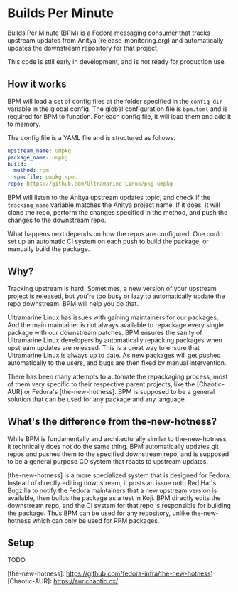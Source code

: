 # Builds Per Minute

Builds Per Minute (BPM) is a Fedora messaging consumer that tracks upstream updates from Anitya (release-monitoring.org) and automatically updates the downstream repository for that project.

This code is still early in development, and is not ready for production use.

## How it works

BPM will load a set of config files at the folder specified in the `config_dir` variable in the global config. The global configuration file is `bpm.toml` and is required for BPM to function. For each config file, it will load them and add it to memory.

The config file is a YAML file and is structured as follows:

```yaml
upstream_name: umpkg
package_name: umpkg
build:
  method: rpm
  specfile: umpkg.spec
repo: https://github.com/Ultramarine-Linux/pkg-umpkg
```

BPM will listen to the Anitya upstream updates topic, and check if the `tracking_name` variable matches the Anitya project name. If it does, It will clone the repo, perform the changes specified in the method, and push the changes to the downstream repo.

What happens next depends on how the repos are configured. One could set up an automatic CI system on each push to build the package, or manually build the package.


## Why?

Tracking upstream is hard. Sometimes, a new version of your upstream project is released, but you're too busy or lazy to automatically update the repo downstream. BPM will help you do that.

Ultramarine Linux has issues with gaining maintainers for our packages, And the main maintainer is not always available to repackage every single package with our downstream patches. BPM ensures the sanity of Ultramarine Linux developers by automatically repacking packages when upstream updates are released. This is a great way to ensure that Ultramarine Linux is always up to date. As new packages will get pushed automatically to the users, and bugs are then fixed by manual intervention.

There has been many attempts to automate the repackaging process, most of them very specific to their respective parent projects, like the [Chaotic-AUR] or Fedora's [the-new-hotness]. BPM is supposed to be a general solution that can be used for any package and any language.

## What's the difference from the-new-hotness?

While BPM is fundamentally and architecturally similar to the-new-hotness, it technically does not do the same thing. BPM automatically updates git repos and pushes them to the specified downstream repo, and is supposed to be a general purpose CD system that reacts to upstream updates.

[the-new-hotness] is a more specialized system that is designed for Fedora. Instead of directly editing downstream, it posts an issue onto Red Hat's Bugzilla to notify the Fedora maintainers that a new upstream version is available, then builds the package as a test in Koji. BPM directly edits the downstream repo, and the CI system for that repo is responsible for building the package. Thus BPM can be used for any repository, unlike the-new-hotness which can only be used for RPM packages.

## Setup

TODO

[the-new-hotness]: https://github.com/fedora-infra/the-new-hotness)
[Chaotic-AUR]: https://aur.chaotic.cx/